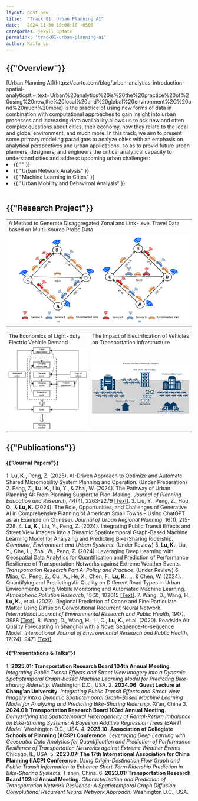 ```yaml
---
layout: post_new
title:  "Track 01: Urban Planning AI"
date:   2024-11-30 10:08:10 -0500
categories: jekyll update
permalink: 'track01-urban-planning-ai'
author: Kaifa Lu
---
```


<h2>{{"Overview"}}</h2>
[Urban Planning AI](https://carto.com/blog/urban-analytics-introduction-spatial-analytics#:~:text=Urban%20analytics%20is%20the%20practice%20of%20using%20new,the%20local%20and%20global%20environment%2C%20and%20much%20more) is the practice of using new forms of data in combination with computational approaches to gain insight into urban processes and increasing data availability allows us to ask new and often complex questions about cities, their economy, how they relate to the local and global environment, and much more. In this track, we aim to present some primary modeling paradigms to analyze cities with an emphasis on analytical perspectives and urban applications, so as to provid future urban planners, designers, and engineers the critical analytical capacity to understand cities and address upcoming urban challenges:
<li>{{ "" }}</li>
<li>{{ "Urban Network Analysis" }}</li>
<li>{{ "Machine Learning in Cities" }}</li>
<li>{{ "Urban Mobility and Behaviroal Analysis" }}</li>
<br>
<h2>{{"Research Project"}}</h2>
<table>
  <tr>
    <td>A Method to Generate Disaggregated Zonal and Link-level Travel Data based on Multi-source Probe Data</td>
  </tr>
  <tr>
    <td><img src="assets/Track03_Project01.jpg"></td>
  </tr>
 </table>
<table>
  <tr>
    <td>The Economics of Light-duty Electric Vehicle Demand</td>
    <td>The Impact of Electrification of Vehicles on Transportation Infrastructure</td>
  </tr>
  <tr>
    <td><img src="assets/Track03_Project02.jpg"></td>
    <td><img src="assets/Track03_Project03.jpg"></td>
  </tr>
 </table>
<h2>{{"Publications"}}</h2>
<h4>{{"Journal Papers"}}</h4>
1. <b>Lu, K.</b>, Peng, Z. (2025). AI-Driven Approach to Optimize and Automate Shared Micromobility System Planning and Operation. (Under Preparation)
2. Peng, Z., <b>Lu, K.</b>, Liu, Y., & Zhai, W. (2024). The Pathway of Urban Planning AI: From Planning Support to Plan-Making. <em>Journal of Planning Education and Research</em>, 44(4), 2263-2279 <a href="https://doi.org/10.1177/0739456X231180568">[Text]</a>.</li>
3. Liu, Y., Peng, Z., Hou, Q., & <b>Lu, K.</b> (2024). The Role, Opportunities, and Challenges of Generative AI in Comprehensive Planning of American Small Towns – Using ChatGPT as an Example (in Chinese). <em>Journal of Urban Regional Planning</em>, 16(1), 215-228.</li>
4. <b>Lu, K.</b>, Liu, Y., Peng, Z. (2024). Integrating Public Transit Effects and Street View Imagery into a Dynamic Spatiotemporal Graph-Based Machine Learning Model for Analyzing and Predicting Bike-Sharing Ridership. <em>Computer, Environment and Urban Systems</em>. (Under Review)
5. <b>Lu, K.</b>, Liu, Y., Che, L., Zhai, W., Peng, Z. (2024). Leveraging Deep Learning with Geospatial Data Analytics for Quantification and Prediction of Performance Resilience of Transportation Networks against Extreme Weather Events. <em>Transportation Research Part A: Policy and Practice</em>. (Under Review)
6. Miao, C., Peng, Z., Cui, A., He, X., Chen, F., <b>Lu, K.</b>, ... & Chen, W. (2024). Quantifying and Predicting Air Quality on Different Road Types in Urban Environments Using Mobile Monitoring and Automated Machine Learning. <em>Atmospheric Pollution Research</em>, 15(3), 102015 <a href="https://doi.org/10.1016/j.apr.2023.102015">[Text]</a>.
7. Wang, D., Wang, H., <b>Lu, K.</b>, et al. (2022). Regional Prediction of Ozone and Fine Particulate Matter Using Diffusion Convolutional Recurrent Neural Network. <em>International Journal of Environmental Research and Public Health</em>, 19(7), 3988 <a href="https://doi.org/10.3390/ijerph19073988">[Text]</a>.
8. Wang, D., Wang, H., Li, C., <b>Lu, K.</b>, et al. (2020). Roadside Air Quality Forecasting in Shanghai with a Novel Sequence-to-sequence Model. <em>International Journal of Environmental Research and Public Health</em>, 17(24), 9471 <a href="https://doi.org/10.3390/ijerph17249471">[Text]</a>.
<br>
<h4>{{"Presentations & Talks"}}</h4>
1. <b>2025.01: Transportation Research Board 104th Annual Meeting</b>. <em>Integrating Public Transit Effects and Street View Imagery into a Dynamic Spatiotemporal Graph-based Machine Learning Model for Predicting Bike-sharing Ridership</em>. Washington D.C., USA.
2. <b>2024.06: Guest Lecture at Chang’an University</b>. <em>Integrating Public Transit Effects and Street View Imagery into a Dynamic Spatiotemporal Graph-Based Machine Learning Model for Analyzing and Predicting Bike-Sharing Ridership</em>. Xi’an, China
3. <b>2024.01: Transportation Research Board 103rd Annual Meeting</b>. <em>Demystifying the Spatiotemporal Heterogeneity of Rental-Return Imbalance on Bike-Sharing Systems: A Bayesian Additive Regression Trees (BART) Model</em>. Washington D.C., USA.
4. <b>2023.10: Association of Collegiate Schools of Planning (ACSP) Conference</b>. <em>Leveraging Deep Learning with Geospatial Data Analytics for Quantification and Prediction of Performance Resilience of Transportation Networks against Extreme Weather Events</em>. Chicago, IL, USA.
5. <b>2023.07: The 17th International Association for China Planning (IACP) Conference</b>. <em>Using Origin-Destination Flow Graph and Public Transit Information to Enhance Short-Term Ridership Prediction in Bike-Sharing Systems</em>. Tianjin, China.
6. <b>2023.01: Transportation Research Board 102nd Annual Meeting</b>. <em>Characterization and Prediction of Transportation Network Resilience: A Spatiotemporal Graph Diffusion Convolutional Recurrent Neural Network Approach</em>. Washington D.C., USA.
